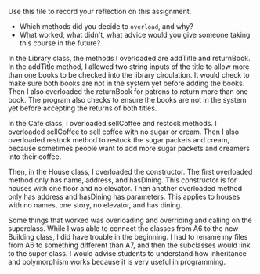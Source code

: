 Use this file to record your reflection on this assignment.

- Which methods did you decide to `overload`, and why?
- What worked, what didn't, what advice would you give someone taking this course in the future?

In the Library class, the methods I overloaded are addTitle and returnBook. In the addTitle method, I allowed two string inputs of the title to allow more than one books to be checked into the library circulation. It would check to make sure both books are not in the system yet before adding the books. Then I also overloaded the returnBook for patrons to return more than one book. The program also checks to ensure the books are not in the system yet before accepting the returns of both titles. 

In the Cafe class, I overloaded sellCoffee and restock methods. I overloaded sellCoffee to sell coffee with no sugar or cream. Then I also overloaded restock method to restock the sugar packets and cream, because sometimes people want to add more sugar packets and creamers into their coffee.

Then, in the House class, I overloaded the constructor. The first overloaded method only has name, address, and hasDining. This constructor is for houses with one floor and no elevator. Then another overloaded method only has address and hasDining has parameters. This applies to houses with no names, one story, no elevator, and has dining. 

Some things that worked was overloading and overriding and calling on the superclass. While I was able to connect the classes from A6 to the new Building class, I did have trouble in the beginning. I had to rename my files from A6 to something different than A7, and then the subclasses would link to the super class. I would advise students to understand how inheritance and polymorphism works because it is very useful in programming. 

